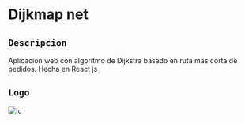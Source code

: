 # Dijkmap net

## `Descripcion`
Aplicacion web con algoritmo de Dijkstra basado en ruta mas corta de pedidos. Hecha en React js

## `Logo`
![ic](https://github.com/VictorArdila/dijkmap_net/assets/89551043/7f89a2bd-94ac-462f-9e49-10cf16955a2e)

